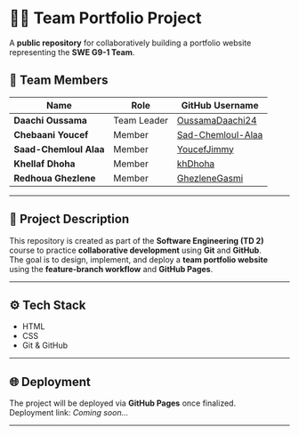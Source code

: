 # 🧑‍💻 Team Portfolio Project

A **public repository** for collaboratively building a portfolio website representing the **SWE G9-1 Team**.

## 👥 Team Members

| Name | Role | GitHub Username |
|------|------|-----------------|
| **Daachi Oussama** | Team Leader | [OussamaDaachi24](https://github.com/OussamaDaachi24) |
| **Chebaani Youcef** | Member | [Sad-Chemloul-Alaa](https://github.com/Sad-Chemloul-Alaa) |
| **Saad-Chemloul Alaa** | Member | [YoucefJimmy](https://github.com/YoucefJimmy) |
| **Khellaf Dhoha** | Member | [khDhoha](https://github.com/khDhoha) |
| **Redhoua Ghezlene** | Member | [GhezleneGasmi](https://github.com/GhezleneGasmi) |

---

## 🎯 Project Description

This repository is created as part of the **Software Engineering (TD 2)** course to practice **collaborative development** using **Git** and **GitHub**.  
The goal is to design, implement, and deploy a **team portfolio website** using the **feature-branch workflow** and **GitHub Pages**.

---

## ⚙️ Tech Stack

- HTML  
- CSS  
- Git & GitHub  

---

## 🌐 Deployment

The project will be deployed via **GitHub Pages** once finalized.  
Deployment link: _Coming soon..._

---
